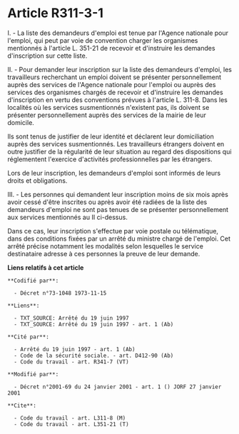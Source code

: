# Article R311-3-1

I. - La liste des demandeurs d'emploi est tenue par l'Agence nationale pour l'emploi, qui peut par voie de convention charger
les organismes mentionnés à l'article L. 351-21 de recevoir et d'instruire les demandes d'inscription sur cette liste.

II. - Pour demander leur inscription sur la liste des demandeurs d'emploi, les travailleurs recherchant un emploi doivent se
présenter personnellement auprès des services de l'Agence nationale pour l'emploi ou auprès des services des organismes
chargés de recevoir et d'instruire les demandes d'inscription en vertu des conventions prévues à l'article L. 311-8. Dans les
localités où les services susmentionnés n'existent pas, ils doivent se présenter personnellement auprès des services de la
mairie de leur domicile.

Ils sont tenus de justifier de leur identité et déclarent leur domiciliation auprès des services susmentionnés. Les
travailleurs étrangers doivent en outre justifier de la régularité de leur situation au regard des dispositions qui
réglementent l'exercice d'activités professionnelles par les étrangers.

Lors de leur inscription, les demandeurs d'emploi sont informés de leurs droits et obligations.

III. - Les personnes qui demandent leur inscription moins de six mois après avoir cessé d'être inscrites ou après avoir été
radiées de la liste des demandeurs d'emploi ne sont pas tenues de se présenter personnellement aux services mentionnés au II
ci-dessus.

Dans ce cas, leur inscription s'effectue par voie postale ou télématique, dans des conditions fixées par un arrêté du
ministre chargé de l'emploi. Cet arrêté précise notamment les modalités selon lesquelles le service destinataire adresse à
ces personnes la preuve de leur demande.

**Liens relatifs à cet article**

	**Codifié par**:

	  - Décret n°73-1048 1973-11-15

	**Liens**:

	  - TXT_SOURCE: Arrêté du 19 juin 1997
	  - TXT_SOURCE: Arrêté du 19 juin 1997 - art. 1 (Ab)

	**Cité par**:

	  - Arrêté du 19 juin 1997 - art. 1 (Ab)
	  - Code de la sécurité sociale. - art. D412-90 (Ab)
	  - Code du travail - art. R341-7 (VT)

	**Modifié par**:

	  - Décret n°2001-69 du 24 janvier 2001 - art. 1 () JORF 27 janvier 2001

	**Cite**:

	  - Code du travail - art. L311-8 (M)
	  - Code du travail - art. L351-21 (T)
